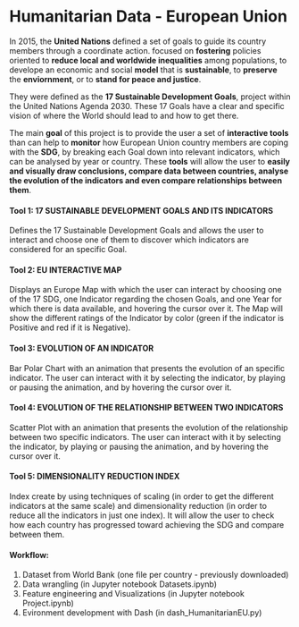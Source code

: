 # Humanitarian Data - European Union

In 2015, the **United Nations** defined a set of goals to guide its country members through a coordinate action. focused on **fostering** policies oriented to **reduce local and worldwide inequalities** among populations, to develope an economic and social **model** that is **sustainable**, to **preserve** the **enviornment**, or to **stand for peace and justice**. 

They were defined as the **17 Sustainable Development Goals**, project within the United Nations Agenda 2030. These 17 Goals have a clear and specific vision of where the World should lead to and how to get there.

The main **goal** of this project is to provide the user a set of **interactive tools** than can help to **monitor** how European Union country members are coping with the **SDG**, by breaking each Goal down into relevant indicators, which can be analysed by year or country. These **tools** will allow the user to **easily and visually draw conclusions, compare data between countries, analyse the evolution of the indicators and even compare relationships between them**.

#### Tool 1: 17 SUSTAINABLE DEVELOPMENT GOALS AND ITS INDICATORS

Defines the 17 Sustainable Development Goals and allows the user to interact and choose one of them to discover which indicators are considered for an specific Goal.

#### Tool 2: EU INTERACTIVE MAP

Displays an Europe Map with which the user can interact by choosing one of the 17 SDG, one Indicator regarding the chosen Goals, and one Year for which there is data available, and hovering the cursor over it. The Map will show the different ratings of the Indicator by color (green if the indicator is Positive and red if it is Negative).

#### Tool 3: EVOLUTION OF AN INDICATOR

Bar Polar Chart with an animation that presents the evolution of an specific indicator. The user can interact with it by selecting the indicator, by playing or pausing the animation, and by hovering the cursor over it.

#### Tool 4: EVOLUTION OF THE RELATIONSHIP BETWEEN TWO INDICATORS

Scatter Plot with an animation that presents the evolution of the relationship between two specific indicators. The user can interact with it by selecting the indicator, by playing or pausing the animation, and by hovering the cursor over it.

#### Tool 5: DIMENSIONALITY REDUCTION INDEX

Index create by using techniques of scaling (in order to get the different indicators at the same scale) and dimensionality reduction (in order to reduce all the indicators in just one index). It will allow the user to check how each country has progressed toward achieving the SDG and compare between them.

#### Workflow:

1. Dataset from World Bank (one file per country - previously downloaded)
2. Data wrangling (in Jupyter notebook Datasets.ipynb)
3. Feature engineering and Visualizations (in Jupyter notebook Project.ipynb)
4. Evironment development with Dash (in dash_HumanitarianEU.py)
